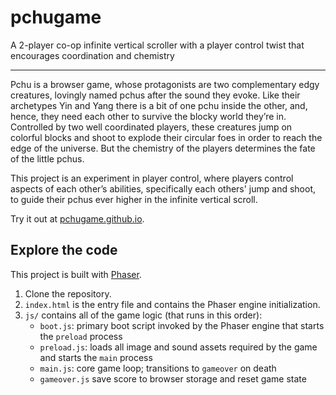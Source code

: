# pchugame
A 2-player co-op infinite vertical scroller with a player control twist that encourages coordination and chemistry

--- 

Pchu is a browser game, whose protagonists are two complementary edgy creatures, lovingly named pchus after the sound they evoke. Like their archetypes Yin and Yang there is a bit of one pchu inside the other, and, hence, they need each other to survive the blocky world they’re in. Controlled by two well coordinated players, these creatures jump on colorful blocks and shoot to explode their circular foes in order to reach the edge of the universe. But the chemistry of the players determines the fate of the little pchus.

This project is an experiment in player control, where players control aspects of each other’s abilities, specifically each others' jump and shoot, to guide their pchus ever higher in the infinite vertical scroll.

Try it out at [pchugame.github.io](https://mikmaks97.github.io/pchugame).

## Explore the code
This project is built with [Phaser](https://phaser.io).

1. Clone the repository.
2. `index.html` is the entry file and contains the Phaser engine initialization.
3. `js/` contains all of the game logic (that runs in this order):
    - `boot.js`: primary boot script invoked by the Phaser engine that starts the `preload` process
    - `preload.js`: loads all image and sound assets required by the game and starts the `main` process
    - `main.js`: core game loop; transitions to `gameover` on death
    - `gameover.js` save score to browser storage and reset game state
